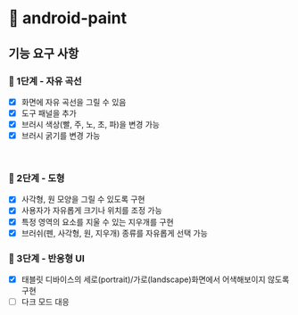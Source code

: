 # 🎨 android-paint

## 기능 요구 사항
### 🚀 1단계 - 자유 곡선
- [x] 화면에 자유 곡선을 그릴 수 있음
- [x] 도구 패널을 추가
- [x] 브러시 색상(빨, 주, 노, 초, 파)을 변경 가능
- [x] 브러시 굵기를 변경 가능

<br>

### 🚀 2단계 - 도형
- [x] 사각형, 원 모양을 그릴 수 있도록 구현
- [x] 사용자가 자유롭게 크기나 위치를 조정 가능
- [x] 특정 영역의 요소를 지울 수 있는 지우개를 구현
- [x] 브러쉬(펜, 사각형, 원, 지우개) 종류를 자유롭게 선택 가능

### 🚀 3단계 - 반응형 UI
- [x] 태블릿 디바이스의 세로(portrait)/가로(landscape)화면에서 어색해보이지 않도록 구현
- [ ] 다크 모드 대응